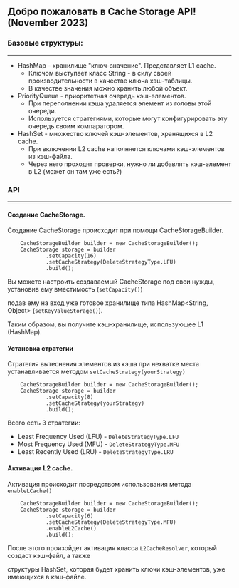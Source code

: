 ## Добро пожаловать в Cache Storage API! (November 2023)

### Базовые структуры:

___

- HashMap - хранилище "ключ-значение". Представляет L1 cache.
    - Ключом выступает класс String - в силу своей производительности в качестве ключа хэш-таблицы.
    - В качестве значения можно хранить любой объект.
- PriorityQueue - приоритетная очередь кэш-элементов.
    - При переполнении кэша удаляется элемент из головы этой очереди.
    - Используется стратегиями, которые могут конфигурировать эту очередь своим компаратором.
- HashSet - множество ключей кэш-элементов, хранящихся в L2 cache.
    - При включении L2 cache наполняется ключами кэш-элементов из кэш-файла.
    - Через него проходят проверки, нужно ли добавлять кэш-элемент в L2 (может он там уже есть?)

### API

___

#### Создание CacheStorage.

Создание CacheStorage происходит при помощи CacheStorageBuilder.

        CacheStorageBuilder builder = new CacheStorageBuilder();
        CacheStorage storage = builder
                .setCapacity(16)
                .setCacheStrategy(DeleteStrategyType.LFU)
                .build();

Вы можете настроить создаваемый CacheStorage под свои нужды, установив ему вместимость (`setCapacity()`)

подав ему на вход уже готовое хранилище типа HashMap<String, Object> (`setKeyValueStorage()`).

Таким образом, вы получите кэш-хранилище, использующее L1 (HashMap).

#### Установка стратегии

Стратегия вытеснения элементов из кэша при нехватке места устанавливается методом `setCacheStrategy(yourStrategy)`

        CacheStorageBuilder builder = new CacheStorageBuilder();
        CacheStorage storage = builder
                .setCapacity(8)
                .setCacheStrategy(yourStrategy)
                .build();

Всего есть 3 стратегии:

- Least Frequency Used (LFU) - `DeleteStrategyType.LFU`
- Most Frequency Used (MFU) - `DeleteStrategyType.MFU`
- Least Recently Used (LRU) - `DeleteStrategyType.LRU`

#### Активация L2 cache.

Активация происходит посредством использования метода `enableLCache()`

        CacheStorageBuilder builder = new CacheStorageBuilder();
        CacheStorage storage = builder
                .setCapacity(6)
                .setCacheStrategy(DeleteStrategyType.MFU)
                .enableL2Cache()
                .build();

После этого произойдет активация класса `L2CacheResolver`, который создаст кэш-файл, а также

структуры HashSet, которая будет хранить ключи кэш-элементов, уже имеющихся в кэш-файле.